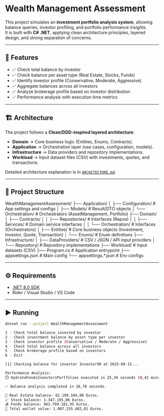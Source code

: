 # Wealth Management Assessment

This project simulates an **investment portfolio analysis system**, allowing balance queries, investor profiling, and portfolio performance insights.  
It is built with **C# .NET**, applying clean architecture principles, layered design, and strong separation of concerns.

---

## 🚀 Features

- ✅ Check total balance by investor
- ✅ Check balance per asset type (Real Estate, Stocks, Funds)
- ✅ Identify investor profile (Conservative, Moderate, Aggressive)
- ✅ Aggregate balances across all investors
- ✅ Analyze brokerage profile based on investor distribution
- ✅ Performance analysis with execution time metrics

---

## 🏗️ Architecture

The project follows a **Clean/DDD-inspired layered architecture**:

- **Domain** → Core business logic (Entities, Enums, Contracts).
- **Application** → Orchestration layer (use cases, configuration, models).
- **Infrastructure** → Data providers and repository implementations.
- **Workload** → Input dataset files (CSV) with investments, quotes, and transactions.

Detailed architecture explanation is in [`ARCHITECTURE.md`](ARCHITECTURE.md).

---

## 📂 Project Structure

WealthManagementAssessment/
├── Application/
│   ├── Configuration/       # App settings and configs
│   ├── Models/              # Result/DTO objects
│   └── Orchestration/       # Orchestrators (AssetManagement, Portfolio)
├── Domain/
│   ├── Contracts/
│   │   ├── Repositories/    # Interfaces (Repos)
│   │   ├── Services/        # Domain service interfaces
│   │   └── Orchestration/   # Interfaces (Orchestrators)
│   ├── Entities/            # Core business objects (Investment, Investor, Quote, Transaction)
│   └── Enums/               # Enum definitions
├── Infrastructure/
│   ├── DataProviders/       # CSV / JSON / API input providers
│   └── Repository/          # Repository implementations
├── Workload/                # Input datasets (CSV)
├── Program.cs               # Application entrypoint
├── appsettings.json         # Main config
└── appsettings.*.json       # Env configs



---

## ⚙️ Requirements

- [.NET 8.0 SDK](https://dotnet.microsoft.com/download)
- Rider / Visual Studio / VS Code

---

## ▶️ Running

```bash
dotnet run --project WealthManagementAssessment

1 - Check total balance invested by investor
2 - Check investment balance by asset type per investor
3 - Check investor profile (Conservative / Moderate / Aggressive)
4 - Check total balance across all investors
5 - Check brokerage profile based on investors
6 - Exit

[1] Checking balance for investor Investor90 at 2025-09-15...

Performance Analysis:
⏱️ HydrateFondsInvestorsPortfolios executed in 25,34 seconds (0,42 minutes).

✅ Balance analysis completed in 26,70 seconds.

🏢 Real Estate balance: 62.199.104,00 Euros.
📈 Stock balance: 1.347.195,06 Euros.
💰 Fonds balance: 943.709.182,95 Euros.
💼 Total wallet value: 1.007.255.482,01 Euros.
